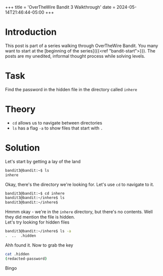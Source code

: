 +++
title = 'OverTheWire Bandit 3 Walkthrough'
date = 2024-05-14T21:46:44-05:00
+++

# Introduction

This post is part of a series walking through OverTheWire Bandit. You many want to start at the [beginning of the series]({{<ref "bandit-start">}}). The posts are my unedited, informal thought process while solving levels.

# Task

Find the password in the hidden file in the directory called `inhere`

# Theory

- `cd` allows us to navigate between directories
- `ls` has a flag `-a` to show files that start with `.`

# Solution

Let's start by getting a lay of the land

```bash
bandit3@bandit:~$ ls
inhere
```

Okay, there's the directory we're looking for. Let's use `cd` to navigate to it.

```bash
bandit3@bandit:~$ cd inhere
bandit3@bandit:~/inhere$ ls
bandit3@bandit:~/inhere$
```

Hmmm okay - we're in the `inhere` directory, but there's no contents. Well they did mention the file is hidden.\
Let's try looking for hidden files

```bash
bandit3@bandit:~/inhere$ ls -a
.  ..  .hidden
```

Ahh found it. Now to grab the key

```bash
cat .hidden
(redacted-password)
```

Bingo
